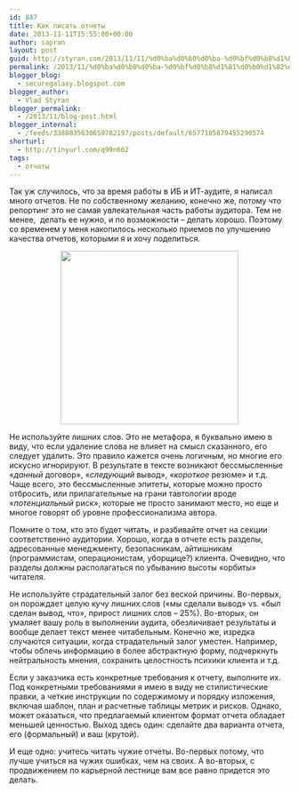 ```yaml
---
id: 847
title: Как писать отчеты
date: 2013-11-11T15:55:00+00:00
author: sapran
layout: post
guid: http://styran.com/2013/11/11/%d0%ba%d0%b0%d0%ba-%d0%bf%d0%b8%d1%81%d0%b0%d1%82%d1%8c-%d0%be%d1%82%d1%87%d0%b5%d1%82%d1%8b/
permalink: /2013/11/%d0%ba%d0%b0%d0%ba-%d0%bf%d0%b8%d1%81%d0%b0%d1%82%d1%8c-%d0%be%d1%82%d1%87%d0%b5%d1%82%d1%8b/
blogger_blog:
  - securegalaxy.blogspot.com
blogger_author:
  - Vlad Styran
blogger_permalink:
  - /2013/11/blog-post.html
blogger_internal:
  - /feeds/3388835630659782197/posts/default/6577105879455290574
shorturl:
  - http://tinyurl.com/q99n662
tags:
  - отчеты
---
```

Так уж случилось, что за время работы в ИБ и ИТ-аудите, я написал много отчетов. Не по собственному желанию, конечно же, потому что репортинг это не самая увлекательная часть работы аудитора. Тем не менее, &nbsp;делать ее нужно, и по возможности – делать хорошо. Поэтому со временем у меня накопилось несколько приемов по улучшению качества отчетов, которыми я и хочу поделиться. 

<div style="clear: both; text-align: center;">
  <a href="http://2.bp.blogspot.com/--MrKx35zSoc/UoD92YnkddI/AAAAAAAAkes/JDADXZT0nyU/s1600/MQ.png" style="margin-left: 1em; margin-right: 1em;"><img border="0" height="312" src="http://2.bp.blogspot.com/--MrKx35zSoc/UoD92YnkddI/AAAAAAAAkes/JDADXZT0nyU/s320/MQ.png" width="320" /></a>
</div>

Не используйте лишних слов. Это не метафора, я буквально имею в виду, что если удаление слова не влияет на смысл сказанного, его следует удалить. Это правило кажется очень логичным, но многие его искусно игнорируют. В результате в тексте возникают бессмысленные &#171;_данный_ договор&#187;, &#171;_следующий_ вывод&#187;, &#171;_короткое_ резюме&#187; и т.д. Чаще всего, это бессмысленные эпитеты, которые можно просто отбросить, или прилагательные на грани тавтологии вроде &#171;_потенциальный_ риск&#187;, которые не просто занимают место, но еще и многое говорят об уровне профессионализма автора.

Помните о том, кто это будет читать, и разбивайте отчет на секции соответственно аудитории. Хорошо, когда в отчете есть разделы, адресованные менеджменту, безопасникам, айтишникам (программистам, операционистам, уборщице?) клиента. Очевидно, что разделы должны располагаться по убыванию высоты &#171;орбиты&#187; читателя.

Не используйте страдательный залог без веской причины. Во-первых, он порождает целую кучу лишних слов (&#171;мы сделали вывод&#187; vs. &#171;был сделан вывод, что&#187;, прирост лишних слов – 25%). Во-вторых, он умаляет вашу роль в выполнении аудита, обезличивает результаты и вообще делает текст менее читабельным. Конечно же, изредка случаются ситуации, когда страдательный залог уместен. Например, чтобы облечь информацию в более абстрактную форму, подчеркнуть нейтральность мнения, сохранить целостность психики клиента и т.д.

Если у заказчика есть конкретные требования к отчету, выполните их. Под конкретными требованиями я имею в виду не стилистические правки, а четкие инструкции по содержимому и порядку изложения, включая шаблон, план и расчетные таблицы метрик и рисков. Однако, может оказаться, что предлагаемый клиентом формат отчета обладает меньшей ценностью. Выход здесь один: сделайте два варианта отчета, его (формальный) и ваш (крутой).

И еще одно: учитесь читать чужие отчеты. Во-первых потому, что лучше учиться на чужих ошибках, чем на своих. А во-вторых, с продвижением по карьерной лестнице вам все равно придется это делать.

<div class="addtoany_share_save_container addtoany_content_bottom">
  <div class="a2a_kit a2a_kit_size_32 addtoany_list a2a_target" id="wpa2a_290">
    <a class="a2a_button_facebook" href="http://www.addtoany.com/add_to/facebook?linkurl=https%3A%2F%2Fblog.styran.com%2F2013%2F11%2F%25d0%25ba%25d0%25b0%25d0%25ba-%25d0%25bf%25d0%25b8%25d1%2581%25d0%25b0%25d1%2582%25d1%258c-%25d0%25be%25d1%2582%25d1%2587%25d0%25b5%25d1%2582%25d1%258b%2F&linkname=%D0%9A%D0%B0%D0%BA%20%D0%BF%D0%B8%D1%81%D0%B0%D1%82%D1%8C%20%D0%BE%D1%82%D1%87%D0%B5%D1%82%D1%8B" title="Facebook" rel="nofollow" target="_blank"></a><a class="a2a_button_twitter" href="http://www.addtoany.com/add_to/twitter?linkurl=https%3A%2F%2Fblog.styran.com%2F2013%2F11%2F%25d0%25ba%25d0%25b0%25d0%25ba-%25d0%25bf%25d0%25b8%25d1%2581%25d0%25b0%25d1%2582%25d1%258c-%25d0%25be%25d1%2582%25d1%2587%25d0%25b5%25d1%2582%25d1%258b%2F&linkname=%D0%9A%D0%B0%D0%BA%20%D0%BF%D0%B8%D1%81%D0%B0%D1%82%D1%8C%20%D0%BE%D1%82%D1%87%D0%B5%D1%82%D1%8B" title="Twitter" rel="nofollow" target="_blank"></a><a class="a2a_button_google_plus" href="http://www.addtoany.com/add_to/google_plus?linkurl=https%3A%2F%2Fblog.styran.com%2F2013%2F11%2F%25d0%25ba%25d0%25b0%25d0%25ba-%25d0%25bf%25d0%25b8%25d1%2581%25d0%25b0%25d1%2582%25d1%258c-%25d0%25be%25d1%2582%25d1%2587%25d0%25b5%25d1%2582%25d1%258b%2F&linkname=%D0%9A%D0%B0%D0%BA%20%D0%BF%D0%B8%D1%81%D0%B0%D1%82%D1%8C%20%D0%BE%D1%82%D1%87%D0%B5%D1%82%D1%8B" title="Google+" rel="nofollow" target="_blank"></a><a class="a2a_button_linkedin" href="http://www.addtoany.com/add_to/linkedin?linkurl=https%3A%2F%2Fblog.styran.com%2F2013%2F11%2F%25d0%25ba%25d0%25b0%25d0%25ba-%25d0%25bf%25d0%25b8%25d1%2581%25d0%25b0%25d1%2582%25d1%258c-%25d0%25be%25d1%2582%25d1%2587%25d0%25b5%25d1%2582%25d1%258b%2F&linkname=%D0%9A%D0%B0%D0%BA%20%D0%BF%D0%B8%D1%81%D0%B0%D1%82%D1%8C%20%D0%BE%D1%82%D1%87%D0%B5%D1%82%D1%8B" title="LinkedIn" rel="nofollow" target="_blank"></a><a class="a2a_dd addtoany_share_save" href="https://www.addtoany.com/share"></a>
  </div>
</div>